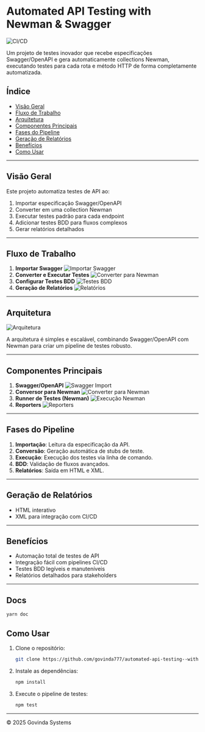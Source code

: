 # Automated API Testing with Newman & Swagger

![CI/CD](./img/1.png)

Um projeto de testes inovador que recebe especificações Swagger/OpenAPI e gera automaticamente collections Newman, executando testes para cada rota e método HTTP de forma completamente automatizada.

## Índice

- [Visão Geral](#visão-geral)
- [Fluxo de Trabalho](#fluxo-de-trabalho)
- [Arquitetura](#arquitetura)
- [Componentes Principais](#componentes-principais)
- [Fases do Pipeline](#fases-do-pipeline)
- [Geração de Relatórios](#geração-de-relatórios)
- [Benefícios](#benefícios)
- [Como Usar](#como-usar)

---

## Visão Geral

Este projeto automatiza testes de API ao:

1. Importar especificação Swagger/OpenAPI
2. Converter em uma collection Newman
3. Executar testes padrão para cada endpoint
4. Adicionar testes BDD para fluxos complexos
5. Gerar relatórios detalhados

---

## Fluxo de Trabalho

1. **Importar Swagger**
   ![Importar Swagger](./img/1.png)
2. **Converter e Executar Testes**
   ![Converter para Newman](./img/2.png)
3. **Configurar Testes BDD**
   ![Testes BDD](./img/3.png)
4. **Geração de Relatórios**
   ![Relatórios](./img/4.png)

---

## Arquitetura

![Arquitetura](./img/5.png)

A arquitetura é simples e escalável, combinando Swagger/OpenAPI com Newman para criar um pipeline de testes robusto.

---

## Componentes Principais

1. **Swagger/OpenAPI**
   ![Swagger Import](./img/6.png)
2. **Conversor para Newman**
   ![Converter para Newman](./img/7.png)
3. **Runner de Testes (Newman)**
   ![Execução Newman](./img/8.png)
4. **Reporters**
   ![Reporters](./img/9.png)

---

## Fases do Pipeline

1. **Importação**: Leitura da especificação da API.
2. **Conversão**: Geração automática de stubs de teste.
3. **Execução**: Execução dos testes via linha de comando.
4. **BDD**: Validação de fluxos avançados.
5. **Relatórios**: Saída em HTML e XML.

---

## Geração de Relatórios

- HTML interativo
- XML para integração com CI/CD

---

## Benefícios

- Automação total de testes de API
- Integração fácil com pipelines CI/CD
- Testes BDD legíveis e manuteníveis
- Relatórios detalhados para stakeholders

---

## Docs

```bash
yarn doc
```

## Como Usar

1. Clone o repositório:
   ```bash
   git clone https://github.com/govinda777/automated-api-testing--with-newman--and-swagger.git
   ```
2. Instale as dependências:
   ```bash
   npm install
   ```
3. Execute o pipeline de testes:
   ```bash
   npm test
   ```

---

© 2025 Govinda Systems
